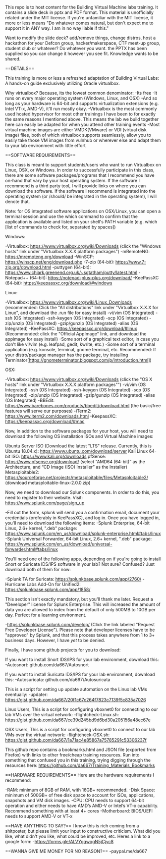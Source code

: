 This repo is to host content for the Building Virtual Machine labs training. It contains a slide deck in pptx and PDF format. This material is unofficially related under the MIT license. If you're unfamiliar with the MIT license, it more or less means "Do whatever comes natural, but don't expect me to support it in ANY way. I am in no way liable if this."

Want to modify the slide deck? add/remove things, change distros, host a hackathon for your Defcon group, hacker/makerspace, CTF meet-up group, student club or whatever? Do whatever you want. the PPTX has been supplied so you can change it however you see fit. Knowledge wants to be shared.


==DETAILS==

This training is more or less a refreshed adaptation of Building Virtual Labs: A hands-on guide exclusively utilizing Oracle virtualbox.

Why virtualbox? Because, its the lowest common denominator:
-Its free
-It runs on every major operating system (Windows, Linux, and OSX)
-And so long as your hardware is 64-bit and supports virtualization extensions (e.g. Intel VT-x, AMD-V), it'll run mostly okay.
-Virtualbox is the most commonly used hosted hypervisor for most other trainings I have been to for exactly the same reasons I mentioned above. This means the lab we build together here can easily be adapted for when you attend other training events
-Most virtual machine images are either VMDK(VMware) or VDI (virtual disk image) files, both of which virtualbox supports seamlessly, allow you to easily take those VM images from vulnhub or wherever else and adapt them to your lab environment with little effort

==SOFTWARE REQUIREMENTS==

This class is meant to support students/users who want to run Virtualbox on Linux, OSX, or Windows. In order to successfully participate in this class, there are some software packages/programs that I recommend you have on-hand that vary by your host operating system. If the software I recommend is a third party tool, I will provide links on where you can download the software. If the software I recommend is integrated into the operating system (or /should/ be integrated in the operating system), I will denote that.

Note: for OS integrated software applications on OSX/Linux, you can open a terminal session and use the which command to confirm that the application is available and listed on your shell's PATH variable (e.g. which [list of commands to check for, separated by spaces])

Windows:

-Virtualbox: https://www.virtualbox.org/wiki/Downloads (click the "Windows hosts" link under "Virtualbox X.X.X platform packages")
-mRemoteNG: https://mremoteng.org/download 
-WinSCP: https://winscp.net/eng/download.php 
-7-zip (64-bit): https://www.7-zip.org/download.html 
-puttygen (64-bit): https://www.chiark.greenend.org.uk/~sgtatham/putty/latest.html 
-Notepad++ (64-bit): https://notepad-plus-plus.org/download/ 
-KeePassXC (64-bit): https://keepassxc.org/download/#windows

Linux:

-Virtualbox: https://www.virtualbox.org/wiki/Linux_Downloads (recommended: Click the "All distributions" link under "Virtualbox X.X.X for Linux", and download the .run file for easy install)
-vi/vim (OS Integrated)
-ssh (OS Integrated)
-ssh-keygen (OS Integrated)
-scp (OS Integrated)
-zip/unzip (OS Integrated)
-gzip/gunzip (OS Integrated)
-alias (OS Integrated)
-KeePassXC: https://keepassxc.org/download/#linux (Recommended: click the "Official AppImage" link, and download the appimage for easy install)
-Some sort of a graphical text editor, in case you don't like vi/vim (e.g. leafpad, gedit, kwrite, etc.)
-Some sort of a terminal application (e.g. konsole, terminal, gnome terminal, etc. Recommended: If your distro/package manager has the package, try installing Terminator[https://gnometerminator.blogspot.com/p/introduction.html])

OSX:

-Virtualbox: https://www.virtualbox.org/wiki/Downloads (click the "OS X hosts" link under "Virtualbox X.X.X platform packages"")
-vi/vim (OS Integrated)
-ssh (OS Integrated)
-ssh-keygen (OS Integrated)
-scp (OS Integrated)
-zip/unzip (OS Integrated)
-gzip/gunzip (OS Integrated)
-alias (OS Integrated)
-BBEdit: https://www.barebones.com/products/bbedit/download.html (the basic/free features will serve our purposes)
-iTerm2: https://www.iterm2.com/downloads.html
-KeepassXC: https://keepassxc.org/download/#mac

Now, In addition to the software packages for your host, you will need to download the following OS installation ISOs and Virtual Machine images:

Ubuntu Server ISO (Download the latest "LTS" release. Currently, this is Ubuntu 18.04.x): https://www.ubuntu.com/download/server
Kali Linux 64-bit ISO: https://www.kali.org/downloads
pfSense: https://www.pfsense.org/download/ (select “AMD64 (64-bit)” as the Architecture, and “CD Image (ISO) Installer” as the Installer)
Metasploitable2: https://sourceforge.net/projects/metasploitable/files/Metasploitable2/ (download metasploitable-linux-2.0.0.zip)

Now, we need to download our Splunk components. In order to do this, you need to register to their website. Visit:
https://www.splunk.com/page/sign_up

-Fill out the form, splunk will send you a confirmation email, document your credentials (preferably in KeePassXC), and log in. Once you have logged in, you'll need to download the following items:
-Splunk Enterprise, 64-bit Linux, 2.6+ kernel, ".deb" package: https://www.splunk.com/en_us/download/splunk-enterprise.html#tabs/linux
-Splunk Universal Forwarder, 64-bit Linux, 2.6+ kernel, ".deb" package: https://www.splunk.com/en_us/download/universal-forwarder.html#tabs/linux

You'll need one of the following apps, depending on if you're going to install Snort or Suricata IDS/IPS software in your lab? Not sure? Confused? Just download both of them for now:

-Splunk TA for Suricata: https://splunkbase.splunk.com/app/2760/
-Hurricane Labs Add-On for Unified2: https://splunkbase.splunk.com/app/1858/

This section isn't exactly mandatory, but you'll thank me later. Request a "Developer" license for Splunk Enterprise. This will increased the amount of data you are allowed to index from the default of only 500MB to 10GB per day. Perfect for a learning environment.

-https://splunkbase.splunk.com/develop/ (Click the link labeled "Request Free Developer License"). Please note that developer licenses have to be "approved" by Splunk, and that this process takes anywhere from 1 to 3+ business days. However, I have *yet* to be denied.

Finally, I have some github projects for you to download:

If you want to install Snort IDS/IPS for your lab environment, download this:
-Autosnort: github.com/da667/Autosnort

If you want to install Suricata IDS/IPS for your lab environment, download this:
-Autosuricata: github.com/da667/Autosuricata

This is a script for setting up update automation on the Linux lab VMs eventually:
-updater: https://gist.github.com/da667/20f1c67c264f7823c7139f5c835a7026

Linux Users, This is a script for configuring vboxnet0 for connecting to our lab VMs over the virtual network:
-flightcheck-Linux.sh: https://gist.github.com/da667/ce39d245bd9d6bd30a205156a48ec67e

OSX Users, This is a script for configuring vboxnet0 to connect to our lab VMs over the virtual network:
-flightcheck-OSX.sh: https://gist.github.com/da667/1a71ac4e85867a75785291c53306237f

This github repo contains a bookmarks.html and JSON file (exported from Firefox) with links to other free/cheap training resources. Run into something that confused you in this training, trying digging through the resources here: https://github.com/da667/Training_Materials_Bookmarks

==HARDWARE REQUIREMENTS==
Here are the hardware requirements I recommend:

-RAM: minimum of 8GB of RAM, with 16GB+ recommended.
-Disk Space: minimum of 500GB+ of free disk space to account for ISOs, applications, snapshots and VM disk images.
-CPU: CPU needs to support 64-bit operation and either needs to have AMD’s AMD-V or Intel’s VT-x capability. Recommend something with at least 4+ cores
-Motherboard: BIOS/UEFI needs to support AMD-V or VT-x

==HAVE ANYTHING TO SAY?==
I know this is rich coming from a shitposter, but please limit your input to constructive criticism. What did you like, what didn't you like, what could be improved, etc. Heres a link to a google form:
-https://forms.gle/ALVYgqwogN5jCjyc8 

==WANNA GIVE ME MONEY FOR NO REASON?==
-paypal.me/da667

